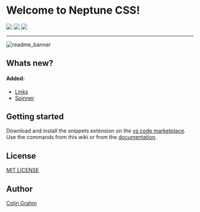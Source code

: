 # Welcome to Neptune CSS!

![](https://img.shields.io/github/v/tag/neptune-css/neptune-css?color=%2300AACC) ![](https://img.shields.io/npm/dm/@neptune-css/neptune?color=%2300AACC) ![](https://img.shields.io/npm/l/@neptune-css/neptune?color=%2300AACC) 

***

![readme_banner](https://github.com/neptune-css/.github/assets/122671813/7e120eb1-51e2-4969-a0fd-1c203046c204)

## Whats new?

#### Added:

- [Links](#links)
- [Spinner](#spinner)

## Getting started

Download and install the snippets extension on the [vs code marketplace](https://marketplace.visualstudio.com/items?itemName=NeptuneCSS.neptune-snippets). Use the commands from this wiki or from the [documentation](https://neptune-css.gitbook.io/neptune-css-docs/vs-code-snippets).

## License

[MIT LICENSE](https://github.com/neptune-css/neptune-snippets/blob/main/LICENSE)

## Author

[Colin Grahm](https://github.com/CGWebDev2003)
